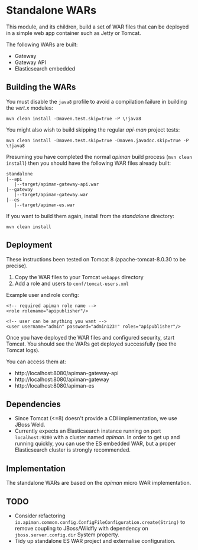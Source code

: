 # Standalone WARs

This module, and its children, build a set of WAR files that can be deployed in a simple web app container such as Jetty or Tomcat.

The following WARs are built:

  * Gateway
  * Gateway API
  * Elasticsearch embedded

## Building the WARs

You must disable the `java8` profile to avoid a compilation failure in building the _vert.x_ modules:

    mvn clean install -Dmaven.test.skip=true -P \!java8

You might also wish to build skipping the regular _api-man_ project tests:

    mvn clean install -Dmaven.test.skip=true -Dmaven.javadoc.skip=true -P \!java8

Presuming you have completed the normal _apiman_ build process (`mvn clean install`) then you should have the following WAR files already built:

    standalone
    |--api
       |--target/apiman-gateway-api.war
    |--gateway
       |--target/apiman-gateway.war
    |--es
       |--target/apiman-es.war
       
If you want to build them again, install from the _standalone_ directory:

    mvn clean install

## Deployment

These instructions been tested on Tomcat 8 (apache-tomcat-8.0.30 to be precise).

  1. Copy the WAR files to your Tomcat `webapps` directory
  2. Add a role and users to `conf/tomcat-users.xml`

Example user and role config:
  
    <!-- required apiman role name -->
    <role rolename="apipublisher"/>
    
    <!-- user can be anything you want -->
    <user username="admin" password="admin123!" roles="apipublisher"/>

Once you have deployed the WAR files and configured security, start Tomcat. You should see the WARs get deployed successfully (see the Tomcat logs).

You can access them at:

  * http://localhost:8080/apiman-gateway-api
  * http://localhost:8080/apiman-gateway
  * http://localhost:8080/apiman-es

## Dependencies

  * Since Tomcat (<=8) doesn't provide a CDI implementation, we use JBoss Weld.
  * Currently expects an Elasticsearch instance running on port `localhost:9200` with a cluster named _apiman_. In order to get up and running quickly, you can use the ES embedded WAR, but a proper Elasticsearch cluster is strongly recommended.

## Implementation

The standalone WARs are based on the _apiman_ micro WAR implementation.

## TODO

  * Consider refactoring `io.apiman.common.config.ConfigFileConfiguration.create(String)` to remove coupling to JBoss/Wildfly with dependency on `jboss.server.config.dir` System property.
  * Tidy up standalone ES WAR project and externalise configuration.
